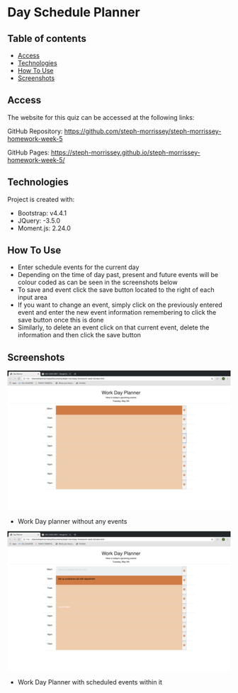 # Day Schedule Planner

## Table of contents

- [Access](#access)
- [Technologies](#technologies)
- [How To Use](#how-to-use)
- [Screenshots](#screenshots)

## Access

The website for this quiz can be accessed at the following links:

GitHub Repository:
https://github.com/steph-morrissey/steph-morrissey-homework-week-5

GitHub Pages: https://steph-morrissey.github.io/steph-morrissey-homework-week-5/

## Technologies

Project is created with:

- Bootstrap: v4.4.1
- JQuery: -3.5.0
- Moment.js: 2.24.0

## How To Use

- Enter schedule events for the current day
- Depending on the time of day past, present and future events will be colour coded as can be seen in the screenshots below
- To save and event click the save button located to the right of each input area
- If you want to change an event, simply click on the previously entered event and enter the new event information remembering to click the save button once this is done
- Similarly, to delete an event click on that current event, delete the information and then click the save button

## Screenshots

![planner_without_info](assets/images/planner_without_info.png)

- Work Day planner without any events

![planner_with_info](assets/images/planner_with_info.png)

- Work Day Planner with scheduled events within it
